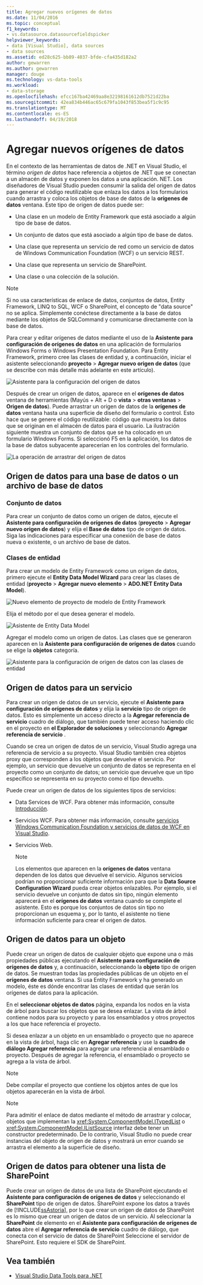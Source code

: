 ```yaml
---
title: Agregar nuevos orígenes de datos
ms.date: 11/04/2016
ms.topic: conceptual
f1_keywords:
- vs.datasource.datasourcefieldspicker
helpviewer_keywords:
- data [Visual Studio], data sources
- data sources
ms.assetid: ed28c625-bb89-4037-bfde-cfa435d182a2
author: gewarren
ms.author: gewarren
manager: douge
ms.technology: vs-data-tools
ms.workload:
- data-storage
ms.openlocfilehash: efcc167ba42469aa8e32198161612db7521d22ba
ms.sourcegitcommit: 42ea834b446ac65c679fa1043f853bea5f1c9c95
ms.translationtype: MT
ms.contentlocale: es-ES
ms.lasthandoff: 04/19/2018
---
```

# <a name="add-new-data-sources"></a>Agregar nuevos orígenes de datos
En el contexto de las herramientas de datos de .NET en Visual Studio, el término *origen de datos* hace referencia a objetos de .NET que se conectan a un almacén de datos y exponen los datos a una aplicación. NET. Los diseñadores de Visual Studio pueden consumir la salida del origen de datos para generar el código reutilizable que enlaza los datos a los formularios cuando arrastra y coloca los objetos de base de datos de la **orígenes de datos** ventana. Este tipo de origen de datos puede ser:

-   Una clase en un modelo de Entity Framework que está asociado a algún tipo de base de datos.

-   Un conjunto de datos que está asociado a algún tipo de base de datos.

-   Una clase que representa un servicio de red como un servicio de datos de Windows Communication Foundation (WCF) o un servicio REST.

-   Una clase que representa un servicio de SharePoint.

-   Una clase o una colección de la solución.

> [!NOTE]
>  Si no usa características de enlace de datos, conjuntos de datos, Entity Framework, LINQ to SQL, WCF o SharePoint, el concepto de "data source" no se aplica. Simplemente conéctese directamente a la base de datos mediante los objetos de SQLCommand y comunicarse directamente con la base de datos.

 Para crear y editar orígenes de datos mediante el uso de la **Asistente para configuración de orígenes de datos** en una aplicación de formularios Windows Forms o Windows Presentation Foundation. Para Entity Framework, primero cree las clases de entidad y, a continuación, iniciar el asistente seleccionando **proyecto** > **Agregar nuevo origen de datos** (que se describe con más detalle más adelante en este artículo).

 ![Asistente para la configuración del origen de datos](../data-tools/media/data-source-configuration-wizard.png "Asistente para la configuración del origen de datos")

 Después de crear un origen de datos, aparece en el **orígenes de datos** ventana de herramientas (Mayús + Alt + D o **vista** > **otras ventanas**  >  **Origen de datos**). Puede arrastrar un origen de datos de la **orígenes de datos** ventana hasta una superficie de diseño del formulario o control. Esto hace que se genere el código reutilizable: código que muestra los datos que se originan en el almacén de datos para el usuario. La ilustración siguiente muestra un conjunto de datos que se ha colocado en un formulario Windows Forms. Si seleccionó F5 en la aplicación, los datos de la base de datos subyacente aparecerían en los controles del formulario.

 ![La operación de arrastrar del origen de datos](../data-tools/media/raddata-data-source-drag-operation.png "raddata origen de datos de la operación de arrastrar")

## <a name="data-source-for-a-database-or-a-database-file"></a>Origen de datos para una base de datos o un archivo de base de datos

### <a name="dataset"></a>Conjunto de datos
 Para crear un conjunto de datos como un origen de datos, ejecute el **Asistente para configuración de orígenes de datos** (**proyecto** > **Agregar nuevo origen de datos**) y elija el  **Base de datos** tipo de origen de datos. Siga las indicaciones para especificar una conexión de base de datos nueva o existente, o un archivo de base de datos.

### <a name="entity-classes"></a>Clases de entidad
 Para crear un modelo de Entity Framework como un origen de datos, primero ejecute el **Entity Data Model Wizard** para crear las clases de entidad (**proyecto** > **Agregar nuevo elemento**  >  **ADO.NET Entity Data Model**).

 ![Nuevo elemento de proyecto de modelo de Entity Framework](../data-tools/media/raddata-new-entity-framework-model-project-item.png "elemento de proyecto de modelo de raddata nuevo Entity Framework")

 Elija el método por el que desea generar el modelo.

 ![Asistente de Entity Data Model](../data-tools/media/raddata-entity-data-model-wizard.png "raddata Asistente de Entity Data Model")

 Agregar el modelo como un origen de datos. Las clases que se generaron aparecen en la **Asistente para configuración de orígenes de datos** cuando se elige la **objetos** categoría.

 ![Asistente para la configuración de origen de datos con las clases de entidad](../data-tools/media/raddata-data-source-configuration-wizard-with-entity-classes.png "raddata Asistente para la configuración de origen de datos con las clases de entidad")

## <a name="data-source-for-a-service"></a>Origen de datos para un servicio
 Para crear un origen de datos de un servicio, ejecute el **Asistente para configuración de orígenes de datos** y elija la **servicio** tipo de origen de datos. Esto es simplemente un acceso directo a la **Agregar referencia de servicio** cuadro de diálogo, que también puede tener acceso haciendo clic en el proyecto en **el Explorador de soluciones** y seleccionando **Agregar referencia de servicio** .

 Cuando se crea un origen de datos de un servicio, Visual Studio agrega una referencia de servicio a su proyecto. Visual Studio también crea objetos proxy que corresponden a los objetos que devuelve el servicio. Por ejemplo, un servicio que devuelve un conjunto de datos se representa en el proyecto como un conjunto de datos; un servicio que devuelve que un tipo específico se representa en su proyecto como el tipo devuelto.

 Puede crear un origen de datos de los siguientes tipos de servicios:

-   Data Services de WCF. Para obtener más información, consulte [Introducción](/dotnet/framework/data/wcf/wcf-data-services-overview).

-   Servicios WCF. Para obtener más información, consulte [servicios Windows Communication Foundation y servicios de datos de WCF en Visual Studio](../data-tools/windows-communication-foundation-services-and-wcf-data-services-in-visual-studio.md).

-   Servicios Web.

    > [!NOTE]
    >  Los elementos que aparecen en la **orígenes de datos** ventana dependen de los datos que devuelve el servicio. Algunos servicios podrían no proporcionar suficiente información para que la **Data Source Configuration Wizard** pueda crear objetos enlazables. Por ejemplo, si el servicio devuelve un conjunto de datos sin tipo, ningún elemento aparecerá en el **orígenes de datos** ventana cuando se complete el asistente. Esto es porque los conjuntos de datos sin tipo no proporcionan un esquema y, por lo tanto, el asistente no tiene información suficiente para crear el origen de datos.

## <a name="data-source-for-an-object"></a>Origen de datos para un objeto
 Puede crear un origen de datos de cualquier objeto que expone una o más propiedades públicas ejecutando el **Asistente para configuración de orígenes de datos** y, a continuación, seleccionando la **objeto** tipo de origen de datos. Se muestran todas las propiedades públicas de un objeto en el **orígenes de datos** ventana.   Si usa Entity Framework y ha generado un modelo, éste es dónde encontrar las clases de entidad que serán los orígenes de datos para la aplicación.

 En el **seleccionar objetos de datos** página, expanda los nodos en la vista de árbol para buscar los objetos que se desea enlazar. La vista de árbol contiene nodos para su proyecto y para los ensamblados y otros proyectos a los que hace referencia el proyecto.

 Si desea enlazar a un objeto en un ensamblado o proyecto que no aparece en la vista de árbol, haga clic en **Agregar referencia** y use la **cuadro de diálogo Agregar referencia** para agregar una referencia al ensamblado o proyecto. Después de agregar la referencia, el ensamblado o proyecto se agrega a la vista de árbol.

> [!NOTE]
>  Debe compilar el proyecto que contiene los objetos antes de que los objetos aparecerán en la vista de árbol.

> [!NOTE]
>  Para admitir el enlace de datos mediante el método de arrastrar y colocar, objetos que implementan la <xref:System.ComponentModel.ITypedList> o <xref:System.ComponentModel.IListSource> interfaz debe tener un constructor predeterminado. De lo contrario, Visual Studio no puede crear instancias del objeto de origen de datos y mostrará un error cuando se arrastra el elemento a la superficie de diseño.

## <a name="data-source-for-a-sharepoint-list"></a>Origen de datos para obtener una lista de SharePoint
 Puede crear un origen de datos de una lista de SharePoint ejecutando el **Asistente para configuración de orígenes de datos** y seleccionando el **SharePoint** tipo de origen de datos. SharePoint expone los datos a través de [!INCLUDE[ssAstoria](../data-tools/includes/ssastoria_md.md)], por lo que crear un origen de datos de SharePoint es lo mismo que crear un origen de datos de un servicio. Al seleccionar la **SharePoint** de elemento en el **Asistente para configuración de orígenes de datos** abre el **Agregar referencia de servicio** cuadro de diálogo, que conecta con el servicio de datos de SharePoint Seleccione el servidor de SharePoint.  Esto requiere el SDK de SharePoint.

## <a name="see-also"></a>Vea también

- [Visual Studio Data Tools para .NET](../data-tools/visual-studio-data-tools-for-dotnet.md)